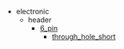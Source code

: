 * electronic
  * header
    * [6_pin](electronic/header/6_pin)
      * [through_hole_short](electronic/header/6_pin/through_hole_short)
